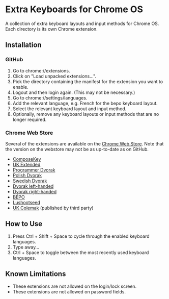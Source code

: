 # Extra Keyboards for Chrome OS

A collection of extra keyboard layouts and input methods for Chrome OS. Each
directory is its own Chrome extension.

## Installation
### GitHub

1. Go to chrome://extensions.
2. Click on "Load unpacked extensions...".
3. Pick the directory containing the manifest for the extension you want to
enable.
4. Logout and then login again. (This may not be necessary.)
5. Go to chrome://settings/languages.
6. Add the relevant language, e.g. French for the bepo keyboard layout.
7. Select the relevant keyboard layout and input method.
8. Optionally, remove any keyboard layouts or input methods that are no longer
required.

### Chrome Web Store

Several of the extensions are available on the [Chrome Web Store](http://chrome.google.com/webstore/).
Note that the version on the webstore may not be as up-to-date as on GitHub.

- [ComposeKey](https://chrome.google.com/webstore/detail/composekey/iijdllfdmhbmlmnbcohgbfagfibpbgba)
- [UK Extended](https://chrome.google.com/webstore/detail/uk-extended/pkbdliadhfopgfdhbldifaakplenbpnd)
- [Programmer Dvorak](https://chrome.google.com/webstore/detail/programmer-dvorak/mogcmmflienoigckdgnkkkafbgkaecbj)
- [Polish Dvorak](https://chrome.google.com/webstore/detail/polish-dvorak/gikieikejljogkfjbijjplfhbmhbmfkf)
- [Swedish Dvorak](https://chrome.google.com/webstore/detail/svorak/ijimhcgeahpgfdcgaheadagkjkiibcnj)
- [Dvorak left-handed](https://chrome.google.com/webstore/detail/dvorak-left/daedidciajfkjpjfmailopfppehmdlkn)
- [Dvorak right-handed](https://chrome.google.com/webstore/detail/dvorak-right/ibmblmkjihglholefminaiddohamopnn)
- [BÉPO](https://chrome.google.com/webstore/detail/b%C3%A9po/pgiknkjjcfcalehnoedjngelcgopgkgc)
- [Lushootseed](https://chrome.google.com/webstore/detail/lushootseed/bdcecklhaeiniooomgajkefmnghopnpk)
- [UK Colemak](https://chrome.google.com/webstore/detail/nionfllpgckhdmcecikpfkonedlmlnop) (published by third party)

## How to Use

1. Press Ctrl + Shift + Space to cycle through the enabled keyboard languages.
2. Type away…
3. Ctrl + Space to toggle between the most recently used keyboard languages.

## Known Limitations
- These extensions are not allowed on the login/lock screen.
- These extensions are not allowed on password fields.
